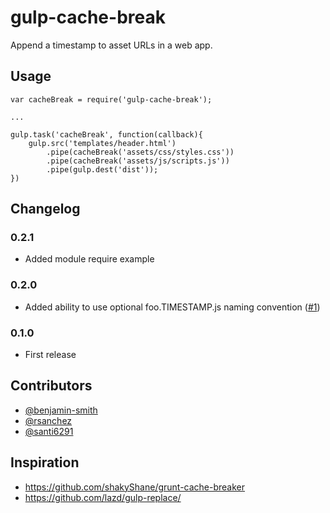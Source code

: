 # gulp-cache-break

Append a timestamp to asset URLs in a web app.

## Usage

```
var cacheBreak = require('gulp-cache-break');

...

gulp.task('cacheBreak', function(callback){
    gulp.src('templates/header.html')
        .pipe(cacheBreak('assets/css/styles.css'))
        .pipe(cacheBreak('assets/js/scripts.js'))
        .pipe(gulp.dest('dist'));
})
```

## Changelog

### 0.2.1

* Added module require example

### 0.2.0

* Added ability to use optional foo.TIMESTAMP.js naming convention ([#1](https://github.com/benjamin-smith/gulp-cache-break/pull/1))

### 0.1.0

* First release

## Contributors

* [@benjamin-smith](https://github.com/benjamin-smith)
* [@rsanchez](https://github.com/rsanchez)
* [@santi6291](https://github.com/santi6291)

## Inspiration

* https://github.com/shakyShane/grunt-cache-breaker
* https://github.com/lazd/gulp-replace/

